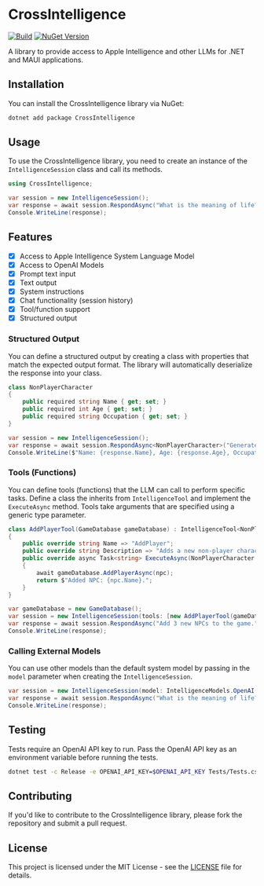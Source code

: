 # CrossIntelligence

[![Build](https://github.com/praeclarum/CrossIntelligence/actions/workflows/build.yml/badge.svg)](https://github.com/praeclarum/CrossIntelligence/actions/workflows/build.yml) [![NuGet Version](https://img.shields.io/nuget/v/CrossIntelligence)](https://www.nuget.org/packages/CrossIntelligence)

A library to provide access to Apple Intelligence and other LLMs for .NET and MAUI applications.

## Installation

You can install the CrossIntelligence library via NuGet:

```bash
dotnet add package CrossIntelligence
```

## Usage

To use the CrossIntelligence library, you need to create an instance of the `IntelligenceSession` class and call its methods.

```csharp
using CrossIntelligence;

var session = new IntelligenceSession();
var response = await session.RespondAsync("What is the meaning of life?");
Console.WriteLine(response);
```

## Features

- [x] Access to Apple Intelligence System Language Model
- [x] Access to OpenAI Models
- [x] Prompt text input
- [x] Text output
- [x] System instructions
- [x] Chat functionality (session history)
- [x] Tool/function support
- [x] Structured output

### Structured Output

You can define a structured output by creating a class with properties that match the expected output format. The library will automatically deserialize the response into your class.

```csharp
class NonPlayerCharacter
{
    public required string Name { get; set; }
    public required int Age { get; set; }
    public required string Occupation { get; set; }
}

var session = new IntelligenceSession();
var response = await session.RespondAsync<NonPlayerCharacter>("Generate a random NPC with a name, age, and occupation.");
Console.WriteLine($"Name: {response.Name}, Age: {response.Age}, Occupation: {response.Occupation}");
```

### Tools (Functions)

You can define tools (functions) that the LLM can call to perform specific tasks. Define a class the inherits from `IntelligenceTool` and implement the `ExecuteAsync` method. Tools take arguments that are specified using a generic type parameter.

```csharp
class AddPlayerTool(GameDatabase gameDatabase) : IntelligenceTool<NonPlayerCharacter>
{
    public override string Name => "AddPlayer";
    public override string Description => "Adds a new non-player character (NPC) to the game.";
    public override async Task<string> ExecuteAsync(NonPlayerCharacter npc)
    {
        await gameDatabase.AddPlayerAsync(npc);
        return $"Added NPC: {npc.Name}.";
    }
}

var gameDatabase = new GameDatabase();
var session = new IntelligenceSession(tools: [new AddPlayerTool(gameDatabase)]);
var response = await session.RespondAsync("Add 3 new NPCs to the game.");
Console.WriteLine(response);
```

### Calling External Models

You can use other models than the default system model by passing in the `model` parameter when creating the `IntelligenceSession`.

```csharp
var session = new IntelligenceSession(model: IntelligenceModels.OpenAI("gpt-5-mini", apiKey: "OPENAI_API_KEY"));
var response = await session.RespondAsync("What is the meaning of life?");
Console.WriteLine(response);
```

## Testing

Tests require an OpenAI API key to run. Pass the OpenAI API key as an environment variable before running the tests.

```bash
dotnet test -c Release -e OPENAI_API_KEY=$OPENAI_API_KEY Tests/Tests.csproj
```

## Contributing

If you'd like to contribute to the CrossIntelligence library, please fork the repository and submit a pull request.

## License

This project is licensed under the MIT License - see the [LICENSE](LICENSE) file for details.
